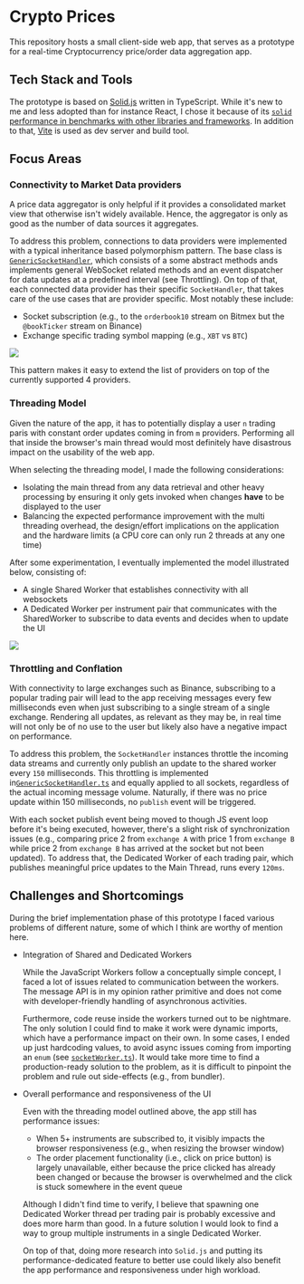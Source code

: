 # Crypto Prices

This repository hosts a small client-side web app, that serves as a prototype for a real-time Cryptocurrency price/order data aggregation app.

## Tech Stack and Tools

The prototype is based on [Solid.js](https://www.solidjs.com/) written in TypeScript. While it's new to me and less adopted than for instance React, I chose it because of its [`solid` performance in benchmarks with other libraries and frameworks](https://krausest.github.io/js-framework-benchmark/2022/table_chrome_107.0.5304.62.html). In addition to that, [Vite](https://vitejs.dev/) is used as dev server and build tool.

## Focus Areas

### Connectivity to Market Data providers

A price data aggregator is only helpful if it provides a consolidated market view that otherwise isn't widely available. Hence, the aggregator is only as good as the number of data sources it aggregates.

To address this problem, connections to data providers were implemented with a typical inheritance based polymorphism pattern.
The base class is [`GenericSocketHandler`](./src/sockethandlers/GenericSocketHandler.ts), which consists of a some abstract methods ands implements general WebSocket related methods and an event dispatcher for data updates at a predefined interval (see Throttling).
On top of that, each connected data provider has their specific `SocketHandler`, that takes care of the use cases that are provider specific. Most notably these include:

- Socket subscription (e.g., to the `orderbook10` stream on Bitmex but the `@bookTicker` stream on Binance)
- Exchange specific trading symbol mapping (e.g., `XBT` vs `BTC`)

[![](https://mermaid.ink/img/pako:eNqNkktOAzEMhq8SeQWivUDECiFgg4QYITaz8SQuRM0DOQ5Qld6dTCmIikxLNk7sz_5jy2swyRJoMB5zvnT4xBj6qOq5pkjsTJfMkuQGo_XE6vxjPlcXLmI0tBc5kKPV2SMNXz6Vt2aarrDxKdPJ6UHmDZ1cJb4ntKtOUI7xLgrxK_qHF3sE_m5RAr03OmwExgZzGbJhN_yUnuBK_C-5SBxQ7ur3fpF_5z4h3gab6m10Tx5mEKi-na2bsh4Te5BnCtSDrleLvOyhj5vKYZHUraIBLVxoBmU78N1igV6gz9VL1kni293qjWbzCUL_36Q?type=png)](https://mermaid.live/edit#pako:eNqNkktOAzEMhq8SeQWivUDECiFgg4QYITaz8SQuRM0DOQ5Qld6dTCmIikxLNk7sz_5jy2swyRJoMB5zvnT4xBj6qOq5pkjsTJfMkuQGo_XE6vxjPlcXLmI0tBc5kKPV2SMNXz6Vt2aarrDxKdPJ6UHmDZ1cJb4ntKtOUI7xLgrxK_qHF3sE_m5RAr03OmwExgZzGbJhN_yUnuBK_C-5SBxQ7ur3fpF_5z4h3gab6m10Tx5mEKi-na2bsh4Te5BnCtSDrleLvOyhj5vKYZHUraIBLVxoBmU78N1igV6gz9VL1kni293qjWbzCUL_36Q)

This pattern makes it easy to extend the list of providers on top of the currently supported 4 providers.

### Threading Model

Given the nature of the app, it has to potentially display a user `n` trading paris with constant order updates coming in from `m` providers. Performing all that inside the browser's main thread would most definitely have disastrous impact on the usability of the web app.

When selecting the threading model, I made the following considerations:

- Isolating the main thread from any data retrieval and other heavy processing by ensuring it only gets invoked when changes **have** to be displayed to the user
- Balancing the expected performance improvement with the multi threading overhead, the design/effort implications on the application and the hardware limits (a CPU core can only run 2 threads at any one time)

After some experimentation, I eventually implemented the model illustrated below, consisting of:

- A single Shared Worker that establishes connectivity with all websockets
- A Dedicated Worker per instrument pair that communicates with the SharedWorker to subscribe to data events and decides when to update the UI

[![](https://mermaid.ink/img/pako:eNp1kLEOwjAMRH_F8kx_IHMHlk5FYsliEkOjEqdyUiHU9t-JgAWpbNbp3el8C7rkGQ2ytoFuStFKR0FOgzJ5gHVtmrRCP5CyPycdWcFAnugheYdcoGUfHJUd-CfjL-1SjLO8xT3PusCZL31yI5cjib-z5uoKkgtJCR8XHjCyRgq-PrZYAbBYBo5s0dTTk44WrWyVo7mk_ikOTdGZDzhPvmZ8p0BzpXuuam1Zknafpd6DbS9YeG_6?type=png)](https://mermaid.live/edit#pako:eNp1kLEOwjAMRH_F8kx_IHMHlk5FYsliEkOjEqdyUiHU9t-JgAWpbNbp3el8C7rkGQ2ytoFuStFKR0FOgzJ5gHVtmrRCP5CyPycdWcFAnugheYdcoGUfHJUd-CfjL-1SjLO8xT3PusCZL31yI5cjib-z5uoKkgtJCR8XHjCyRgq-PrZYAbBYBo5s0dTTk44WrWyVo7mk_ikOTdGZDzhPvmZ8p0BzpXuuam1Zknafpd6DbS9YeG_6)

### Throttling and Conflation

With connectivity to large exchanges such as Binance, subscribing to a popular trading pair will lead to the app receiving messages every few milliseconds even when just subscribing to a single stream of a single exchange. Rendering all updates, as relevant as they may be, in real time will not only be of no use to the user but likely also have a negative impact on performance.

To address this problem, the `SocketHandler` instances throttle the incoming data streams and currently only publish an update to the shared worker every `150` milliseconds. This throttling is implemented in[`GenericSocketHandler.ts`](./src/sockethandlers/GenericSocketHandler.ts) and equally applied to all sockets, regardless of the actual incoming message volume. Naturally, if there was no price update within 150 milliseconds, no `publish` event will be triggered.

With each socket publish event being moved to though JS event loop before it's being executed, however, there's a slight risk of synchronization issues (e.g., comparing price 2 from `exchange A` with price 1 from `exchange B` while price 2 from `exchange B` has arrived at the socket but not been updated). To address that, the Dedicated Worker of each trading pair, which publishes meaningful price updates to the Main Thread, runs every `120ms`.

## Challenges and Shortcomings

During the brief implementation phase of this prototype I faced various problems of different nature, some of which I think are worthy of mention here.

- Integration of Shared and Dedicated Workers

  While the JavaScript Workers follow a conceptually simple concept, I faced a lot of issues related to communication between the workers. The message API is in my opinion rather primitive and does not come with developer-friendly handling of asynchronous activities.

  Furthermore, code reuse inside the workers turned out to be nightmare. The only solution I could find to make it work were dynamic imports, which have a performance impact on their own. In some cases, I ended up just hardcoding values, to avoid async issues coming from importing an `enum` (see [`socketWorker.ts`](./src/socketWorker.ts)). It would take more time to find a production-ready solution to the problem, as it is difficult to pinpoint the problem and rule out side-effects (e.g., from bundler).

- Overall performance and responsiveness of the UI

  Even with the threading model outlined above, the app still has performance issues:

  - When 5+ instruments are subscribed to, it visibly impacts the browser responsiveness (e.g., when resizing the browser window)
  - The order placement functionality (i.e., click on price button) is largely unavailable, either because the price clicked has already been changed or because the browser is overwhelmed and the click is stuck somewhere in the event queue

  Although I didn't find time to verify, I believe that spawning one Dedicated Worker thread per trading pair is probably excessive and does more harm than good. In a future solution I would look to find a way to group multiple instruments in a single Dedicated Worker.

  On top of that, doing more research into `Solid.js` and putting its performance-dedicated feature to better use could likely also benefit the app performance and responsiveness under high workload.
